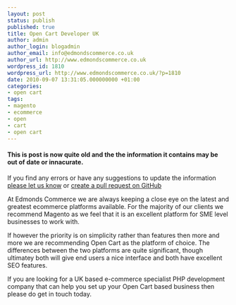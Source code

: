 ```yaml
---
layout: post
status: publish
published: true
title: Open Cart Developer UK
author: admin
author_login: blogadmin
author_email: info@edmondscommerce.co.uk
author_url: http://www.edmondscommerce.co.uk
wordpress_id: 1810
wordpress_url: http://www.edmondscommerce.co.uk/?p=1810
date: 2010-09-07 13:31:05.000000000 +01:00
categories:
- open cart
tags:
- magento
- ecommerce
- open
- cart
- open cart
---
```

<div class="oldpost"><h4>This is post is now quite old and the the information it contains may be out of date or innacurate.</h4>
<p>
If you find any errors or have any suggestions to update the information <a href="http://edmondscommerce.github.io/contact-us/index.html">please let us know</a>
or <a href="https://github.com/edmondscommerce/edmondscommerce.github.io">create a pull request on GitHub</a>
</p>
</div>
At Edmonds Commerce we are always keeping a close eye on the latest and greatest ecommerce platforms available. For the majority of our clients we recommend Magento as we feel that it is an excellent platform for SME level businesses to work with.

If however the priority is on simplicity rather than features then more and more we are recommending Open Cart as the platform of choice. The differences between the two platforms are quite significant, though ultimatey both will give end users a nice interface and both have excellent SEO features.

If you are looking for a UK based e-commerce specialist PHP development company that can help you set up your Open Cart based business then please do get in touch today.

